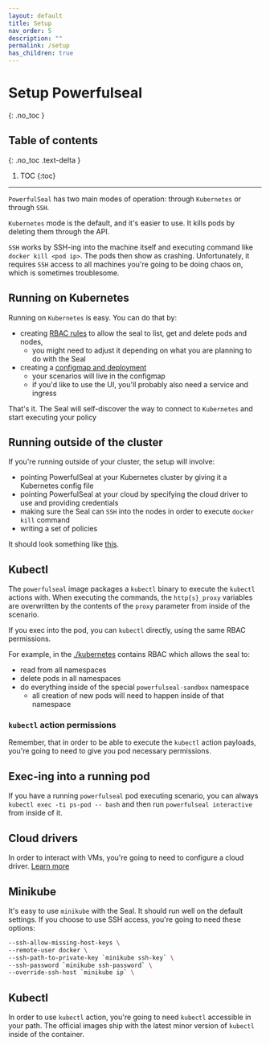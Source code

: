 ```yaml
---
layout: default
title: Setup
nav_order: 5
description: ""
permalink: /setup
has_children: true
---
```


# Setup Powerfulseal
{: .no_toc }

## Table of contents
{: .no_toc .text-delta }

1. TOC
{:toc}

---

`PowerfulSeal` has two main modes of operation: through `Kubernetes` or through `SSH`.

`Kubernetes` mode is the default, and it's easier to use. It kills pods by deleting them through the API.

`SSH` works by SSH-ing into the machine itself and executing command like `docker kill <pod ip>`. The pods then show as crashing. Unfortunately, it requires `SSH` access to all machines you're going to be doing chaos on, which is sometimes troublesome.


## Running on Kubernetes

Running on `Kubernetes` is easy. You can do that by:

- creating [RBAC rules](https://github.com/bloomberg/powerfulseal/blob/master/kubernetes/rbac.yml) to allow the seal to list, get and delete pods and nodes,
  - you might need to adjust it depending on what you are planning to do with the Seal
- creating a [configmap and deployment](https://github.com/bloomberg/powerfulseal/blob/master/kubernetes/powerfulseal.yml)
  - your scenarios will live in the configmap
  - if you'd like to use the UI, you'll probably also need a service and ingress

That's it. The Seal will self-discover the way to connect to `Kubernetes` and start executing your policy


## Running outside of the cluster

If you're running outside of your cluster, the setup will involve:

- pointing PowerfulSeal at your Kubernetes cluster by giving it a Kubernetes config file
- pointing PowerfulSeal at your cloud by specifying the cloud driver to use and providing credentials
- making sure the Seal can `SSH` into the nodes in order to execute `docker kill` command
- writing a set of policies

It should look something like [this](https://github.com/bloomberg/powerfulseal/blob/master/docs/media/setup.png).


## Kubectl

The `powerfulseal` image packages a `kubectl` binary to execute the `kubectl` actions with.
When executing the commands, the `http{s}_proxy` variables are overwritten by the contents of the `proxy` parameter from inside of the scenario.

If you exec into the pod, you can `kubectl` directly, using the same RBAC permissions.

For example, in the [./kubernetes](https://github.com/bloomberg/powerfulseal/tree/master/kubernetes) contains RBAC which allows the seal to:

- read from all namespaces
- delete pods in all namespaces
- do everything inside of the special `powerfulseal-sandbox` namespace
  - all creation of new pods will need to happen inside of that namespace


### `kubectl` action permissions

Remember, that in order to be able to execute the `kubectl` action payloads, you're going to need to give you pod necessary permissions.



## Exec-ing into a running pod

If you have a running `powerfulseal` pod executing scenario, you can always `kubectl exec -ti ps-pod -- bash` and then run `powerfulseal interactive` from inside of it.


## Cloud drivers

In order to interact with VMs, you're going to need to configure a cloud driver. [Learn more](./cloud-provider-requirements)


## Minikube

It's easy to use `minikube` with the Seal. It should run well on the default settings. If you choose to use SSH access, you're going to need these options:

```sh
--ssh-allow-missing-host-keys \
--remote-user docker \
--ssh-path-to-private-key `minikube ssh-key` \
--ssh-password `minikube ssh-password` \
--override-ssh-host `minikube ip` \
```


## Kubectl

In order to use `kubectl` action, you're going to need `kubectl` accessible in your path. The official images ship with the latest minor version of `kubectl` inside of the container.
